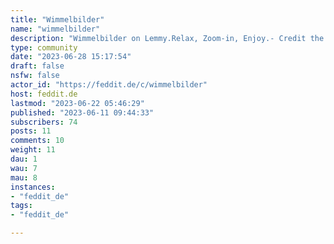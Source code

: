 ```yaml
---
title: "Wimmelbilder" 
name: "wimmelbilder"
description: "Wimmelbilder on Lemmy.Relax, Zoom-in, Enjoy.- Credit the original artist where possible.- 1 Post, 1 Image- High Resolution *Work in Progress*"
type: community
date: "2023-06-28 15:17:54"
draft: false
nsfw: false
actor_id: "https://feddit.de/c/wimmelbilder"
host: feddit.de
lastmod: "2023-06-22 05:46:29"
published: "2023-06-11 09:44:33"
subscribers: 74
posts: 11
comments: 10
weight: 11
dau: 1
wau: 7
mau: 8
instances:
- "feddit_de"
tags: 
- "feddit_de"

---
```

